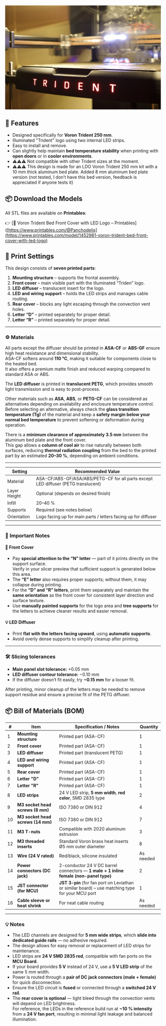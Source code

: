 ![Voron Trident Bed Front Cover](Images/0.0-VT_bed_front_cover_final.jpeg)

## 🧠 Features
- Designed specifically for **Voron Trident 250 mm**.
- Illuminated "Trident" logo using two internal LED strips.
- Easy to install and remove.
- Can slightly help maintain **bed temperature stability** when printing with **open doors** or in **cooler environments**.
- ⚠️⚠️⚠️ Not compatible with other Trident sizes at the moment.
- ⚠️⚠️⚠️ This design is made for an LDO Voron Trident 250 mm kit with a 10 mm thick aluminum bed plate.
  Added 8 mm aluminum bed plate version (not tested, I don’t have this bed version, feedback is appreciated if anyone tests it)

## 📦 Download the Models

All STL files are available on **Printables**:

👉 [🔗 Voron Trident Bed Front Cover with LED Logo – Printables]([https://www.printables.com/@Panchodelis](https://www.printables.com/model/1452981-voron-trident-bed-front-cover-with-led-logo)

## 🧩 Print Settings

This design consists of **seven printed parts**:

1. **Mounting structure** – supports the frontal assembly.  
2. **Front cover** – main visible part with the illuminated “Triden” logo.  
3. **LED diffuser** – translucent insert for the logo.  
4. **LED and wiring support** – holds the LED strips and manages cable routing.  
5. **Rear cover** – blocks any light escaping through the convection vent holes.  
6. **Letter “D”** – printed separately for proper detail.  
7. **Letter “R”** – printed separately for proper detail.

---

### ⚙️ Materials

All parts except the diffuser should be printed in **ASA-CF** or **ABS-GF** ensure high heat resistance and dimensional stability.  
ASA-CF softens around **110 °C**, making it suitable for components close to the heated bed.  
It also offers a premium matte finish and reduced warping compared to standard ASA or ABS.

The **LED diffuser** is printed in **translucent PETG**, which provides smooth light transmission and is easy to post-process.

Other materials such as **ASA**, **ABS**, or **PETG-CF** can be considered as alternatives depending on availability and enclosure temperature control.  
Before selecting an alternative, always check the **glass transition temperature (Tg)** of the material and keep a **safety margin below your normal bed temperature** to prevent softening or deformation during operation.

There is a **minimum clearance of approximately 3.5 mm** between the aluminum bed plate and the front cover.  
This gap allows a **column of cool air** to rise naturally between both surfaces, reducing **thermal radiation coupling** from the bed to the printed part by an estimated **20–30 %**, depending on ambient conditions.

---

| Setting | Recommended Value |
|----------|-------------------|
| Material | ASA-CF/ABS-GF/ASA/ABS/PETG-CF for all parts except LED diffuser (PETG translucent) |
| Layer Height | Optional (depends on desired finish) |
| Infill | 20–40 % |
| Supports | Required (see notes below) |
| Orientation | Logo facing up for main parts / letters facing up for diffuser |

---

### 🧠 Important Notes

#### 🧱 Front Cover
- Pay **special attention to the “N” letter** — part of it prints directly on the support surface.  
  Verify in your slicer preview that sufficient support is generated below this area.  
- The **“E” letter** also requires proper supports; without them, it may collapse during printing.  
- For the **“D” and “R” letters**, print them separately and maintain the **same orientation** as the front cover for consistent layer direction and surface texture.  
- Use **manually painted supports** for the logo area and **tree supports** for the letters to achieve cleaner results and easier removal.

#### 💡 LED Diffuser
- Print **flat with the letters facing upward**, using **automatic supports**.  
- Avoid overly dense supports to simplify cleanup after printing.

---

### 🛠️ Slicing tolerances

- **Main panel slot tolerance:** +0.05 mm  
- **LED diffuser contour tolerance:** −0.10 mm  
- If the diffuser doesn’t fit easily, try **−0.15 mm** for a looser fit.

After printing, minor cleanup of the letters may be needed to remove support residue and ensure a precise fit of the PETG diffuser.

## 📦 Bill of Materials (BOM)

| # | Item | Specification / Notes | Quantity |
|---|------|------------------------|-----------|
| 1 | **Mounting structure** | Printed part (ASA-CF) | 1 |
| 2 | **Front cover** | Printed part (ASA-CF) | 1 |
| 3 | **LED diffuser** | Printed part (translucent PETG) | 1 |
| 4 | **LED and wiring support** | Printed part (ASA-CF) | 1 |
| 5 | **Rear cover** | Printed part (ASA-CF) | 1 |
| 6 | **Letter "D"** | Printed part (ASA-CF) | 1 |
| 7 | **Letter "R"** | Printed part (ASA-CF) | 1 |
| 8 | **LED strips** | 24 V LED strip, **5 mm width**, **red color**, SMD 2835 type | 2 |
| 9 | **M3 socket head screws (8 mm)** | ISO 7380 or DIN 912 | 4 |
| 10 | **M3 socket head screws (14 mm)** | ISO 7380 or DIN 912 | 7 |
| 11 | **M3 T-nuts** | Compatible with 2020 aluminum extrusion | 3 |
| 12 | **M3 threaded inserts** | Standard Voron brass heat inserts Ø5 mm outer diameter | 8 |
| 13 | **Wire (24 V rated)** | Red/black, silicone insulated | As needed |
| 14 | **Power connectors (DC jack)** | 2-conductor 24 V DC barrel connectors — **1 male + 1 inline female (non-panel type)** | 2 |
| 15 | **JST connector (for MCU)** | **JST 3-pin** (for fan port on Leviathan or similar board) – use matching type for your MCU port | 1 |
| 16 | **Cable sleeve or heat shrink** | For neat cable routing | As needed |

---

### 💡 Notes
- The LED channels are designed for **5 mm wide strips**, which **slide into dedicated guide rails** — no adhesive required.  
- The design allows for easy removal or replacement of LED strips for maintenance.  
- LED strips are **24 V SMD 2835 red**, compatible with fan ports on the **MCU Board**.  
- If your board provides **5 V** instead of 24 V, use a **5 V LED strip** of the same 5 mm width.  
- Power is routed through a **pair of DC jack connectors (male + female)** for quick disconnection.  
- Ensure the LED circuit is **fused** or connected through a **switched 24 V rail**.  
- The **rear cover is optional** — light bleed through the convection vents will depend on LED brightness.  
  For reference, the LEDs in the reference build run at **~10 % intensity** from a **24 V fan port**, resulting in minimal light leakage and balanced illumination.
